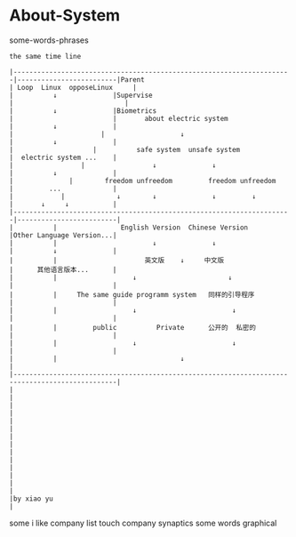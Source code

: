 # About-System
  some-words-phrases
  
    the same time line       
   
    |----------------------------------------------------------------------|-------------------------|Parent  
    | Loop  Linux  opposeLinux     |                                       |          ↓              |Supervise
    |                            |                                         |          ↓              |Biometrics
    |                         |       about electric system                |          ↓              |
    |                      |                   ↓                           |          ↓              |
    |                    |          safe system  unsafe system             |  electric system ...    |
    |                 |                 ↓              ↓                   |          ↓              |
    |              |        freedom unfreedom         freedom unfreedom    |         ...             | 
    |            |             ↓        ↓              ↓         ↓         |       ↓     ↓           |
    |----------------------------------------------------------------------|-------------------------|
    |          |                English Version  Chinese Version           |Other Language Version...|
    |          |                        ↓              ↓                   |          ↓              |
    |          |                      英文版    ↓     中文版                 |      其他语言版本...      |
    |          |                   ↓                       ↓               |                         |
    |          |     The same guide programm system   同样的引导程序         |                         |
    |          |                   ↓                        ↓              |                         |  
    |          |         public          Private      公开的  私密的         |                         |
    |          |                   ↓                        ↓              |                         |
    |          |                               ↓                                                     |
    |------------------------------------------------------------------------------------------------|
    |                                                                                                |
    |                                                                                                |
    |
    |
    |
    |
    |
    |
    |
    |
    |
    |
    |by xiao yu
    |
    
    

>>>
>>
> 
   some i like company list
   touch company synaptics 
   some words    graphical 

